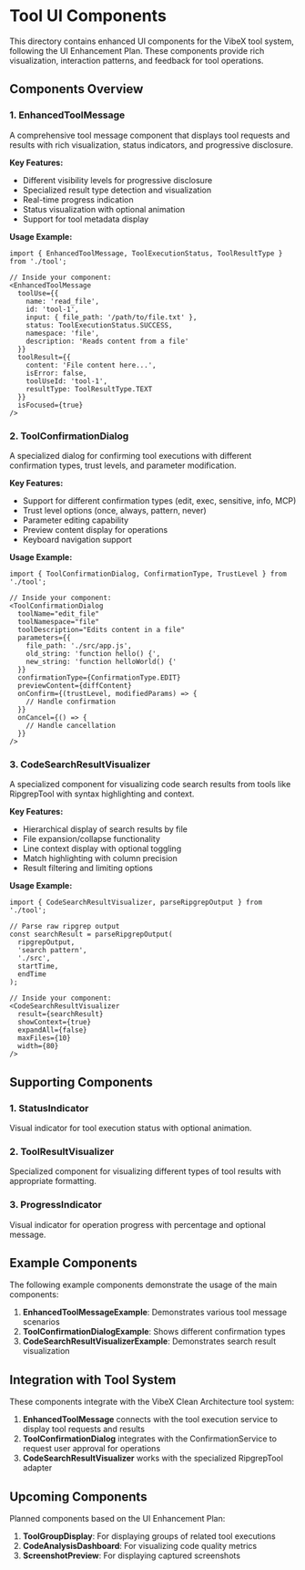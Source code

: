 # Tool UI Components

This directory contains enhanced UI components for the VibeX tool system, following the UI Enhancement Plan. These components provide rich visualization, interaction patterns, and feedback for tool operations.

## Components Overview

### 1. EnhancedToolMessage

A comprehensive tool message component that displays tool requests and results with rich visualization, status indicators, and progressive disclosure.

**Key Features:**
- Different visibility levels for progressive disclosure
- Specialized result type detection and visualization
- Real-time progress indication
- Status visualization with optional animation
- Support for tool metadata display

**Usage Example:**
```tsx
import { EnhancedToolMessage, ToolExecutionStatus, ToolResultType } from './tool';

// Inside your component:
<EnhancedToolMessage
  toolUse={{
    name: 'read_file',
    id: 'tool-1',
    input: { file_path: '/path/to/file.txt' },
    status: ToolExecutionStatus.SUCCESS,
    namespace: 'file',
    description: 'Reads content from a file'
  }}
  toolResult={{
    content: 'File content here...',
    isError: false,
    toolUseId: 'tool-1',
    resultType: ToolResultType.TEXT
  }}
  isFocused={true}
/>
```

### 2. ToolConfirmationDialog

A specialized dialog for confirming tool executions with different confirmation types, trust levels, and parameter modification.

**Key Features:**
- Support for different confirmation types (edit, exec, sensitive, info, MCP)
- Trust level options (once, always, pattern, never)
- Parameter editing capability
- Preview content display for operations
- Keyboard navigation support

**Usage Example:**
```tsx
import { ToolConfirmationDialog, ConfirmationType, TrustLevel } from './tool';

// Inside your component:
<ToolConfirmationDialog
  toolName="edit_file"
  toolNamespace="file"
  toolDescription="Edits content in a file"
  parameters={{
    file_path: './src/app.js',
    old_string: 'function hello() {',
    new_string: 'function helloWorld() {'
  }}
  confirmationType={ConfirmationType.EDIT}
  previewContent={diffContent}
  onConfirm={(trustLevel, modifiedParams) => {
    // Handle confirmation
  }}
  onCancel={() => {
    // Handle cancellation
  }}
/>
```

### 3. CodeSearchResultVisualizer

A specialized component for visualizing code search results from tools like RipgrepTool with syntax highlighting and context.

**Key Features:**
- Hierarchical display of search results by file
- File expansion/collapse functionality
- Line context display with optional toggling
- Match highlighting with column precision
- Result filtering and limiting options

**Usage Example:**
```tsx
import { CodeSearchResultVisualizer, parseRipgrepOutput } from './tool';

// Parse raw ripgrep output
const searchResult = parseRipgrepOutput(
  ripgrepOutput,
  'search pattern',
  './src',
  startTime,
  endTime
);

// Inside your component:
<CodeSearchResultVisualizer
  result={searchResult}
  showContext={true}
  expandAll={false}
  maxFiles={10}
  width={80}
/>
```

## Supporting Components

### 1. StatusIndicator

Visual indicator for tool execution status with optional animation.

### 2. ToolResultVisualizer

Specialized component for visualizing different types of tool results with appropriate formatting.

### 3. ProgressIndicator

Visual indicator for operation progress with percentage and optional message.

## Example Components

The following example components demonstrate the usage of the main components:

1. **EnhancedToolMessageExample**: Demonstrates various tool message scenarios
2. **ToolConfirmationDialogExample**: Shows different confirmation types
3. **CodeSearchResultVisualizerExample**: Demonstrates search result visualization

## Integration with Tool System

These components integrate with the VibeX Clean Architecture tool system:

1. **EnhancedToolMessage** connects with the tool execution service to display tool requests and results
2. **ToolConfirmationDialog** integrates with the ConfirmationService to request user approval for operations
3. **CodeSearchResultVisualizer** works with the specialized RipgrepTool adapter

## Upcoming Components

Planned components based on the UI Enhancement Plan:

1. **ToolGroupDisplay**: For displaying groups of related tool executions
2. **CodeAnalysisDashboard**: For visualizing code quality metrics
3. **ScreenshotPreview**: For displaying captured screenshots